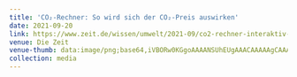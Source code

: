 ```yaml
---
title: 'CO₂-Rechner: So wird sich der CO₂-Preis auswirken'
date: 2021-09-20
link: https://www.zeit.de/wissen/umwelt/2021-09/co2-rechner-interaktiv-kosten-co2-steuer-klimaschutz-nachhaltigkeit
venue: Die Zeit
venue-thumb: data:image/png;base64,iVBORw0KGgoAAAANSUhEUgAAACAAAAAgCAAAAABWESUoAAABFElEQVR4Ac3QIWyEMBgF4Oe9Pp8T+ASNPleHxNaTySosEo3HoSrxSSWaWy4LqlmaQEra7YAevYyA3Wf69+UllB/2xD8rCN54dgopTZKs/EVTluwUmjgV+jnwhFO28wlaLqckWUG6vwVRrUNG+K3YeSR3xaikZDz4TRKXIT/YQxlWET1YVB+kLOgOCjSorvnBqsWlIKF+L5iNNZcgQ22ND9PGZsgRWTP5oF/MHXGM1ug3GB1tCXIwu9wmF2NwDAe7Qo3LpXEx1AuCD9R6HieRa5d+r6b5heY5KltDqjWHXKgWMUE7KDXoNgYb5coVhhtSJKJpeBEB6KSDfiYr+KjqHazn48vXb7BlHq+Lxwl8nsD9BLoTPwg9hmkbd8f7AAAAAElFTkSuQmCC
collection: media
---
```


